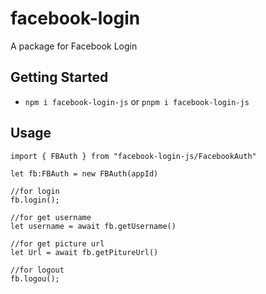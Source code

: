 # facebook-login
A package for Facebook Login

 ## Getting Started
- `npm i facebook-login-js` or `pnpm i facebook-login-js`


## Usage


``` 
import { FBAuth } from "facebook-login-js/FacebookAuth"

let fb:FBAuth = new FBAuth(appId) 

//for login 
fb.login();

//for get username 
let username = await fb.getUsername()

//for get picture url 
let Url = await fb.getPitureUrl()

//for logout 
fb.logou();




